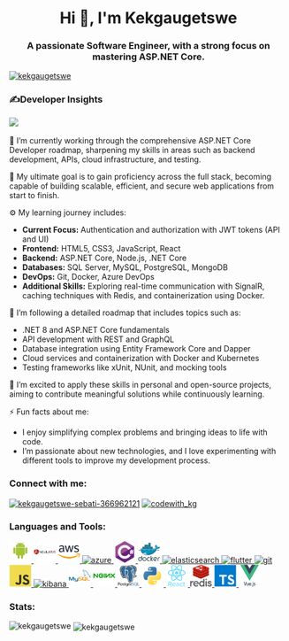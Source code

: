 <h1 align="center">Hi 👋, I'm Kekgaugetswe</h1>
<h3 align="center">A passionate Software Engineer, with a strong focus on mastering ASP.NET Core.</h3>



<p align="left"> <a href="https://github.com/ryo-ma/github-profile-trophy"><img src="https://github-profile-trophy.vercel.app/?username=kekgaugetswe&title=Experience,Commits,Repositories,Followers,PullRequest,Stars,Issues,Reviews" alt="kekgaugetswe" /></a> </p>

###   ✍️Developer Insights
![](https://quotes-github-readme.vercel.app/api?type=horizontal&theme=light)


🌱 I’m currently working through the comprehensive ASP.NET Core Developer roadmap, sharpening my skills in areas such as backend development, APIs, cloud infrastructure, and testing.

🌠 My ultimate goal is to gain proficiency across the full stack, becoming capable of building scalable, efficient, and secure web applications from start to finish.

⚙️ My learning journey includes:
- **Current Focus:** Authentication and authorization with JWT tokens (API and UI)
- **Frontend:** HTML5, CSS3, JavaScript, React
- **Backend:** ASP.NET Core, Node.js, .NET Core
- **Databases:** SQL Server, MySQL, PostgreSQL, MongoDB
- **DevOps:** Git, Docker, Azure DevOps
- **Additional Skills:** Exploring real-time communication with SignalR, caching techniques with Redis, and containerization using Docker.

📄 I’m following a detailed roadmap that includes topics such as:
- .NET 8 and ASP.NET Core fundamentals
- API development with REST and GraphQL
- Database integration using Entity Framework Core and Dapper
- Cloud services and containerization with Docker and Kubernetes
- Testing frameworks like xUnit, NUnit, and mocking tools

💼 I’m excited to apply these skills in personal and open-source projects, aiming to contribute meaningful solutions while continuously learning.

⚡ Fun facts about me:
- I enjoy simplifying complex problems and bringing ideas to life with code.
- I’m passionate about new technologies, and I love experimenting with different tools to improve my development process.


### Connect with me:
<p align="left">
<a href="https://linkedin.com/in/kekgaugetswe-sebati-366962121" target="blank"><img align="center" src="https://raw.githubusercontent.com/rahuldkjain/github-profile-readme-generator/master/src/images/icons/Social/linked-in-alt.svg" alt="kekgaugetswe-sebati-366962121" height="30" width="40" /></a>
<a href="https://instagram.com/codewith_kg" target="blank"><img align="center" src="https://raw.githubusercontent.com/rahuldkjain/github-profile-readme-generator/master/src/images/icons/Social/instagram.svg" alt="codewith_kg" height="30" width="40" /></a>
</p>

### Languages and Tools: 
<p align="left"> <a href="https://developer.android.com" target="_blank" rel="noreferrer"> <img src="https://raw.githubusercontent.com/devicons/devicon/master/icons/android/android-original-wordmark.svg" alt="android" width="40" height="40"/> </a> <a href="https://angular.io" target="_blank" rel="noreferrer"> <img src="https://raw.githubusercontent.com/devicons/devicon/master/icons/angularjs/angularjs-original-wordmark.svg" alt="angularjs" width="40" height="40"/> </a> <a href="https://aws.amazon.com" target="_blank" rel="noreferrer"> <img src="https://raw.githubusercontent.com/devicons/devicon/master/icons/amazonwebservices/amazonwebservices-original-wordmark.svg" alt="aws" width="40" height="40"/> </a> <a href="https://azure.microsoft.com/en-in/" target="_blank" rel="noreferrer"> <img src="https://www.vectorlogo.zone/logos/microsoft_azure/microsoft_azure-icon.svg" alt="azure" width="40" height="40"/> </a> <a href="https://www.w3schools.com/cs/" target="_blank" rel="noreferrer"> <img src="https://raw.githubusercontent.com/devicons/devicon/master/icons/csharp/csharp-original.svg" alt="csharp" width="40" height="40"/> </a> <a href="https://www.docker.com/" target="_blank" rel="noreferrer"> <img src="https://raw.githubusercontent.com/devicons/devicon/master/icons/docker/docker-original-wordmark.svg" alt="docker" width="40" height="40"/> </a> <a href="https://www.elastic.co" target="_blank" rel="noreferrer"> <img src="https://www.vectorlogo.zone/logos/elastic/elastic-icon.svg" alt="elasticsearch" width="40" height="40"/> </a> <a href="https://flutter.dev" target="_blank" rel="noreferrer"> <img src="https://www.vectorlogo.zone/logos/flutterio/flutterio-icon.svg" alt="flutter" width="40" height="40"/> </a> <a href="https://git-scm.com/" target="_blank" rel="noreferrer"> <img src="https://www.vectorlogo.zone/logos/git-scm/git-scm-icon.svg" alt="git" width="40" height="40"/> </a> <a href="https://developer.mozilla.org/en-US/docs/Web/JavaScript" target="_blank" rel="noreferrer"> <img src="https://raw.githubusercontent.com/devicons/devicon/master/icons/javascript/javascript-original.svg" alt="javascript" width="40" height="40"/> </a> <a href="https://www.elastic.co/kibana" target="_blank" rel="noreferrer"> <img src="https://www.vectorlogo.zone/logos/elasticco_kibana/elasticco_kibana-icon.svg" alt="kibana" width="40" height="40"/> </a> <a href="https://www.mysql.com/" target="_blank" rel="noreferrer"> <img src="https://raw.githubusercontent.com/devicons/devicon/master/icons/mysql/mysql-original-wordmark.svg" alt="mysql" width="40" height="40"/> </a> <a href="https://www.nginx.com" target="_blank" rel="noreferrer"> <img src="https://raw.githubusercontent.com/devicons/devicon/master/icons/nginx/nginx-original.svg" alt="nginx" width="40" height="40"/> </a> <a href="https://www.postgresql.org" target="_blank" rel="noreferrer"> <img src="https://raw.githubusercontent.com/devicons/devicon/master/icons/postgresql/postgresql-original-wordmark.svg" alt="postgresql" width="40" height="40"/> </a> <a href="https://www.python.org" target="_blank" rel="noreferrer"> <img src="https://raw.githubusercontent.com/devicons/devicon/master/icons/python/python-original.svg" alt="python" width="40" height="40"/> </a> <a href="https://reactjs.org/" target="_blank" rel="noreferrer"> <img src="https://raw.githubusercontent.com/devicons/devicon/master/icons/react/react-original-wordmark.svg" alt="react" width="40" height="40"/> </a> <a href="https://redis.io" target="_blank" rel="noreferrer"> <img src="https://raw.githubusercontent.com/devicons/devicon/master/icons/redis/redis-original-wordmark.svg" alt="redis" width="40" height="40"/> </a> <a href="https://www.typescriptlang.org/" target="_blank" rel="noreferrer"> <img src="https://raw.githubusercontent.com/devicons/devicon/master/icons/typescript/typescript-original.svg" alt="typescript" width="40" height="40"/> </a> <a href="https://vuejs.org/" target="_blank" rel="noreferrer"> <img src="https://raw.githubusercontent.com/devicons/devicon/master/icons/vuejs/vuejs-original-wordmark.svg" alt="vuejs" width="40" height="40"/> </a> </p>

### Stats: 
<p><img align="left" src="https://github-readme-stats.vercel.app/api/top-langs?username=kekgaugetswe&show_icons=true&locale=en&layout=compact" alt="kekgaugetswe" /></p>



<p>&nbsp;<img align="center" src="https://github-readme-stats.vercel.app/api?username=kekgaugetswe&show_icons=true&locale=en" alt="kekgaugetswe" /></p>

